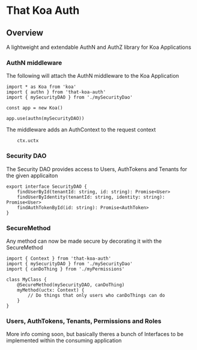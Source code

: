 # That Koa Auth

##  Overview
A lightweight and extendable AuthN and AuthZ library for Koa Applications

### AuthN middleware
The following will attach the AuthN middleware to the Koa Application

```
import * as Koa from 'koa'
import { authn } from 'that-koa-auth'
import { mySecurityDAO } from './mySecurityDao'

const app = new Koa()

app.use(authn(mySecurityDAO))
```

The middleware adds an AuthContext to the request context

```
    ctx.uctx
```

### Security DAO
The Security DAO provides access to Users, AuthTokens and Tenants for the
given applicaiton

```
export interface SecurityDAO {
	findUserById(tenantId: string, id: string): Promise<User>
	findUserByIdentity(tenantId: string, identity: string): Promise<User>
	findAuthTokenById(id: string): Promise<AuthToken>
}
```

### SecureMethod
Any method can now be made secure by decorating it with the SecureMethod

```
import { Context } from 'that-koa-auth'
import { mySecurityDAO } from './mySecurityDao'
import { canDoThing } from './myPermissions'

class MyClass {
    @SecureMethod(mySecurityDAO, canDoThing)
    myMethod(uctx: Context) {
        // Do things that only users who canDoThings can do
    }
}
```

### Users, AuthTokens, Tenants, Permissions and Roles
More info coming soon, but basically theres a bunch of Interfaces
to be implemented within the consuming application
